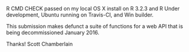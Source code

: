 R CMD CHECK passed on my local OS X install on R 3.2.3 and R Under development, Ubuntu running on Travis-CI, and Win builder.

This submission makes defunct a suite of functions for a web API that is 
being decommissioned January 2016.

Thanks! Scott Chamberlain
